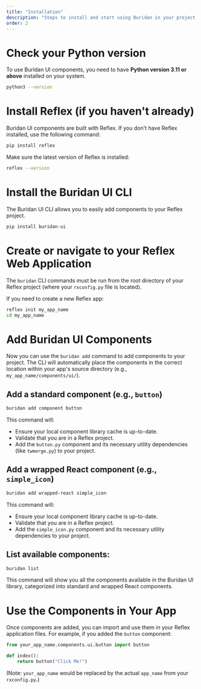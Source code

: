 ```yaml
---
title: "Installation"
description: "Steps to install and start using Buridan in your project."
order: 2
---
```


# Check your Python version

To use Buridan UI components, you need to have **Python version 3.11 or above** installed on your system.

```bash
python3 --version
```

# Install Reflex (if you haven't already)

Buridan UI components are built with Reflex. If you don't have Reflex installed, use the following command:

```bash
pip install reflex
```

Make sure the latest version of Reflex is installed:

```bash
reflex --version
```

# Install the Buridan UI CLI

The Buridan UI CLI allows you to easily add components to your Reflex project.

```bash
pip install buridan-ui
```

# Create or navigate to your Reflex Web Application

The `buridan` CLI commands must be run from the root directory of your Reflex project (where your `rxconfig.py` file is located).

If you need to create a new Reflex app:

```bash
reflex init my_app_name
cd my_app_name
```

# Add Buridan UI Components

Now you can use the `buridan add` command to add components to your project. The CLI will automatically place the components in the correct location within your app's source directory (e.g., `my_app_name/components/ui/`).

## Add a standard component (e.g., `button`)
  ```bash
  buridan add component button
  ```
  This command will:
  *   Ensure your local component library cache is up-to-date.
  *   Validate that you are in a Reflex project.
  *   Add the `button.py` component and its necessary utility dependencies (like `twmerge.py`) to your project.

## Add a wrapped React component (e.g., `simple_icon`)
  ```bash
  buridan add wrapped-react simple_icon
  ```
  This command will:
  *   Ensure your local component library cache is up-to-date.
  *   Validate that you are in a Reflex project.
  *   Add the `simple_icon.py` component and its necessary utility dependencies to your project.

## **List available components:**
  ```bash
  buridan list
  ```
This command will show you all the components available in the Buridan UI library, categorized into standard and wrapped React components.

# Use the Components in Your App

Once components are added, you can import and use them in your Reflex application files. For example, if you added the `button` component:

```python
from your_app_name.components.ui.button import button

def index():
    return button("Click Me!")
```
(Note: `your_app_name` would be replaced by the actual `app_name` from your `rxconfig.py`.)
